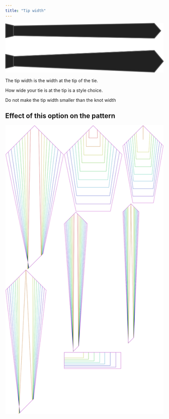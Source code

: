 ```yaml
---
title: "Tip width"
---
```


![Tip width](tipwidth.svg)

The tip width is the width at the tip of the tie.

How wide your tie is at the tip is a style choice.

<Note>

Do not make the tip width smaller than the knot width

</Note>

## Effect of this option on the pattern

![This image shows the effect of this option by superimposing several variants that have a different value for this option](trayvon_tipwidth_sample.svg "Effect of this option on the pattern")
